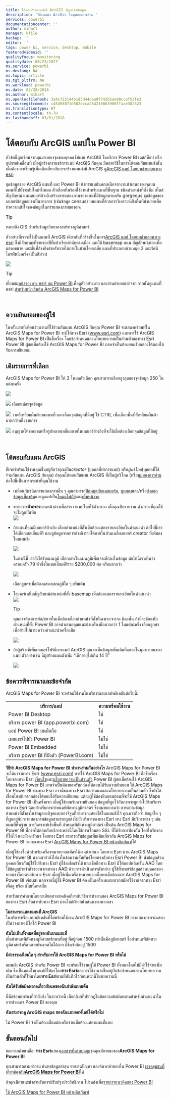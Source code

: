 ```yaml
---
title: โต้ตอบกับแผนผังมี ArcGIS ที่ถูกแชร์กับคุณ
description: 'ใช้แผนผัง ArcGis ในมุมมองการอ่าน '
services: powerbi
documentationcenter: ''
author: mihart
manager: kfile
backup: ''
editor: ''
tags: power bi, service, desktop, mobile
featuredvideoid: ''
qualityfocus: monitoring
qualitydate: 06/23/2017
ms.service: powerbi
ms.devlang: NA
ms.topic: article
ms.tgt_pltfrm: NA
ms.workload: powerbi
ms.date: 02/28/2018
ms.author: mihart
ms.openlocfilehash: 3a4c722144b1d3d44dee0f742b5ae90ccef53fe3
ms.sourcegitcommit: c45498071d582dcca264216863906ffaae382523
ms.translationtype: HT
ms.contentlocale: th-TH
ms.lasthandoff: 03/01/2018
---
```

# <a name="interacting-with-arcgis-maps-in-power-bi"></a>โต้ตอบกับ ArcGIS แมปใน Power BI
หัวข้อนี้ถูกเขียนจากมุมมองของจุดของบุคคล*ใช้*แผน ArcGIS ในบริการ Power BI เดสก์ท็อป หรืออุปกรณ์เคลื่อนที่ เมื่อผู้สร้างการแชร์การแมป ArcGIS กับคุณ มีหลายวิธีในการโต้ตอบกับแผนผังนั้น  เมื่อต้องการเรียนรู้เพิ่มเติมเกี่ยวกับการสร้างแผนผังมี ArcGIS ดู[ArcGIS แมป โดยบทช่วยสอนทาง esri](power-bi-visualization-arcgis.md)

ชุดข้อมูลของ ArcGIS แผนที่ และ Power BI นำการแมปนอกเหนือจากงานนำเสนอของจุดบนแผนที่ไปยังระดับใหม่ทั้งหมด ตัวเลือกที่พร้อมใช้งานสำหรับแผนที่พื้นฐาน ชนิดตำแหน่งที่ตั้ง ธีม สไตล์สัญลักษณ์ และเลเยอร์อ้างอิงสร้างการแสดงภาพของแผนที่มีข้อมูลครบครัน gorgeous ชุดข้อมูลของเลเยอร์ข้อมูลอย่างเป็นทางการ (เช่นข้อมูล census) บนแผนที่ด้วยการวิเคราะห์เชิงพื้นที่บ่งบอกเพิ้อทำความเข้าใจของข้อมูลในการแสดงภาพของคุณ

> [!TIP]
> หมายถึง GIS สำหรับข้อมูลวิทยาศาสตร์ทางภูมิศาสตร์
> 

ตัวอย่างที่เราจะใช้เป็นแผนที่ ArcGIS เดียวกันที่สร้างขึ้นในการ[ArcGIS แมป โดยบทช่วยสอนทาง esri](power-bi-visualization-arcgis.md) ซึ่งมีลักษณะที่ขายของปีที่แล้วเรียงลำดับตามเมือง และใช้ basemap ถนน สัญลักษณ์ฟองเพื่อแสดงขนาด และชั้นที่อ้างอิงสำหรับรายได้ภายในบ้านโดยเฉลี่ย แผนที่ประกอบด้วยหมุด 3 และรัศมีไดรฟ์หนึ่งครั้ง (เป็นสีม่วง)

![](media/power-bi-visualizations-arcgis/power-bi-arcgis-esri-new.png)

> [!TIP]
> เยี่ยมชม[หน้าของทาง esri บน Power BI](https://www.esri.com/powerbi)เพื่อดูตัวอย่างมาก และอ่านคำบอกเล่าจาก จากนั้นดูแผนที่ esri [สำหรับหน้าเริ่มต้น ArcGIS Maps for Power BI](https://doc.arcgis.com/en/maps-for-powerbi/get-started/about-maps-for-power-bi.htm)
> 
> 

<br/>

## <a name="user-consent"></a>ความยินยอมของผู้ใช้
ในครั้งแรกที่เพื่อนร่วมงานที่ใช้ร่วมกันแผน ArcGIS กับคุณ Power BI จะแสดงพร้อมท์ใน ArcGIS Maps for Power BI จะมีให้ทาง Esri (www.esri.com) และการใช้ ArcGIS Maps for Power BI เป็นชื่อเรื่อง โดยข้อกำหนดและนโยบายความเป็นส่วนตัวของทาง Esri Power BI ผู้ขอเมื่อต้องใช้ ArcGIS Maps for Power BI ภาพจำเป็นต้องยอมรับกล่องโต้ตอบได้รับความยินยอม

## <a name="selection-tools"></a>เติมรายการที่เลือก
ArcGIS Maps for Power BI ให้ 3 โหมดตัวเลือก คุณสามารถเลือกสูงสุดของจุดข้อมูล 250 ในแต่ละครั้ง

![](media/power-bi-visualizations-arcgis/power-bi-esri-selection-tools2.png)

![](media/power-bi-visualizations-arcgis/power-bi-esri-selection-single2.png) เลือกแต่ละจุดข้อมูล

![](media/power-bi-visualizations-arcgis/power-bi-esri-selection-marquee2.png) วาดสี่เหลี่ยมผืนผ้าบนแผนที่ และเลือกจุดข้อมูลที่มีอยู่ ใช้ CTRL เพื่อเลือกพื้นที่สี่เหลี่ยมผืนผ้ามากกว่าหนึ่งรายการ

![](media/power-bi-visualizations-arcgis/power-bi-esri-selection-reference-layer2.png) อนุญาตให้ขอบเขตหรือรูปหลายเหลี่ยมภายในเลเยอร์อ้างอิงที่จะใช้เมื่อต้องเลือกจุดข้อมูลที่มีอยู่

<br/>

## <a name="interacting-with-an-arcgis-map"></a>โต้ตอบกับแผน ArcGIS
ฟีเจอร์พร้อมใช้งานคุณขึ้นอยู่กับว่าคุณเป็น*creator* (บุคคลที่ทำการแมป) หรือ*ผู้บริโภค*(บุคคลที่ใช้ร่วมกันแผน ArcGIS กับคุณ) ถ้าคุณโต้ตอบกับแผน ArcGIS ที่เป็นผู้บริโภค (หรือ[มุมมองการอ่าน](service-reading-view-and-editing-view.md)ต่อไปนี้เป็นการกระทำที่คุณใช้งาน

* เหมือนกับชนิดการแสดงภาพอื่น ๆ คุณสามารถ[ปักหมุดกับแดชบอร์ด](service-dashboard-pin-tile-from-report.md), [มุมมอง](service-reports-show-data.md)และ/หรือ[ส่งออกข้อมูลเบื้องต้น](power-bi-visualization-export-data.md)และดูแมปเป็น[โหมดโฟกัส](service-focus-mode.md)และ[เต็มหน้าจอ](service-fullscreen-mode.md)    
* ขยายการ**ตัวกรอง**บานหน้าต่างเพื่อสำรวจแมปโดยใช้ตัวกรอง เมื่อคุณปิดรายงาน ตัวกรองที่คุณใช้จะไม่ถูกบันทึก    
    ![](media/power-bi-visualizations-arcgis/power-bi-filter-newer.png)  
* ถ้าแผนที่คุณมีเลเยอร์อ้างอิง เลือกตำแหน่งที่ตั้งเมื่อต้องแสดงรายละเอียดในคำแนะนำ ต่อไปนี้เราได้เลือกเขตเอี่ยมศิริ และดูข้อมูลจากการอ้างอิงรายได้ภายในบ้านเฉลี่ยเลเยอร์ creator ที่เพิ่มลงในแผนผัง
  
    ![](media/power-bi-visualizations-arcgis/power-bi-reference-layer.png)  
  
    ในกรณีนี้ เรายังได้รับแผนภูมิ เลือกแท่งในแผนภูมิเพื่อเจาะลึกลงในข้อมูล ต่อไปนี้เราเห็นว่า ครอบครัว 79 ตัวซึ่งในเขตเอี่ยมศิริราย $200,000 ต่อ หรือมากกว่า
  
    ![](media/power-bi-visualizations-arcgis/power-bi-tooltip-chart.png)
  
    เลือกลูกศรเมื่อต้องแสดงแผนภูมิใด ๆ เพิ่มเติม
* โฮเวอร์เหนือสัญลักษณ์ตำแหน่งที่ตั้ง basemap เมื่อต้องแสดงรายละเอียดในคำแนะนำ     
  ![](media/power-bi-visualizations-arcgis/power-bi-arcgis-hover.png)
  
  > [!TIP]
  > คุณอาจต้องการย่อ/ขยายในเมื่อต้องเลือกตำแหน่งที่ตั้งที่เฉพาะเจาะจง  มิฉะนั้น ถ้ามีจะซ้อนทับตำแหน่งที่ตั้ง Power BI อาจนำเสนอคุณแนะนำเครื่องมือมากกว่า 1 ในแต่ละครั้ง เลือกลูกศรเพื่อย้ายไปมาระหว่างคำแนะนำเครื่องมือ
  > 
  > ![](media/power-bi-visualizations-arcgis/power-bi-3-screens.png)
  > 
  > 
* ถ้าผู้สร้างมีเพิ่มเลเยอร์โฟร์มีการแมป ArcGIS คุณจะเห็นข้อมูลเพิ่มเติมที่แสดงในมุมขวาบนของแมป  ตัวอย่างเช่น นี่ผู้สร้างแผนผังเพิ่ม “เด็กอายุไม่เกิน 14 ปี”
  
    ![](media/power-bi-visualizations-arcgis/power-bi-demographics.png)

## <a name="considerations-and-limitations"></a>ข้อควรพิจารณาและข้อจำกัด
ArcGIS Maps for Power BI จะพร้อมใช้งานในบริการและแอปพลิเคชันต่อไปนี้:

<table>
<tr><th>บริการ/แอป</th><th>ความพร้อมใช้งาน</th></tr>
<tr>
<td>Power BI Desktop</td>
<td>ใช่</td>
</tr>
<tr>
<td>บริการ power BI (app.powerbi.com)</td>
<td>ใช่</td>
</tr>
<tr>
<td>แอป Power BI บนมือถือ</td>
<td>ใช่</td>
</tr>
<tr>
<td>เผยแพร่ไปยัง Power BI</td>
<td>ไม่ใช่</td>
</tr>
<tr>
<td>Power BI Embedded</td>
<td>ไม่ใช่</td>
</tr>
<tr>
<td>บริการ power BI ที่ฝังตัว (PowerBI.com)</td>
<td>ไม่ใช่</td>
</tr>
</table>

**วิธีทำ ArcGIS Maps for Power BI ทำงานร่วมกันอย่างไร**
ArcGIS Maps for Power BI จะได้มาจากทาง Esri (www.esri.com) การใช้ ArcGIS Maps for Power BI คือชื่อเรื่อง โดยของทาง Esri [เงื่อนไข](https://go.microsoft.com/fwlink/?LinkID=8263222)และ[นโยบายความเป็นส่วนตัว](https://go.microsoft.com/fwlink/?LinkID=826323) Power BI ผู้ขอเมื่อต้องใช้ ArcGIS Maps for Power BI ภาพจำเป็นต้องยอมรับกล่องโต้ตอบได้รับความยินยอม  ใช้ ArcGIS Maps for Power BI ของทาง Esri อาจมีของทาง Esri ข้อกำหนดและนโยบายความเป็นส่วนตัว ซึ่งยังได้เชื่อมโยงกับจากกล่องโต้ตอบได้รับความยินยอม แต่ละผู้ใช้ต้องยินยอมก่อนที่จะใช้ ArcGIS Maps for Power BI เป็นครั้งแรก เมื่อผู้ใช้ยอมรับความยินยอม ข้อมูลที่ผูกไว้กับภาพจะถูกส่งไปยังบริการของทาง Esri น้อยสำหรับการกำหนดพิกัดทางภูมิศาสตร์ ซึ่งหมายความว่า การแปลงข้อมูลตำแหน่งที่ตั้งลงในข้อมูลละติจูดและลองจิจูดที่สามารถแสดงได้ในแผนผังไว้ คุณควรถือว่า ข้อมูลใด ๆ ที่ผูกอยู่กับการแสดงภาพข้อมูลสามารถถูกส่งไปยังบริการของทาง Esri ทาง Esri มีบริการต่าง ๆ เช่นแผนที่พื้นฐาน การวิเคราะห์เชิงพื้นที่ กำหนดพิกัดทางภูมิศาสตร์ เป็นต้น ArcGIS Maps for Power BI ที่ภาพโต้ตอบกับบริการเหล่านี้โดยใช้การเชื่อมต่อ SSL ที่ได้รับการป้องกัน โดยใบรับรองที่ให้ไว้ และยังคงรักษา โดยทาง Esri สามารถรับข้อมูลเพิ่มเติมเกี่ยวกับ ArcGIS Maps for Power BI จากของทาง Esri [ArcGIS Maps for Power BI หน้าผลิตภัณฑ์](https://www.esri.com/powerbi)ได้

เมื่อผู้ใช้ลงชื่อค่าสำหรับเครื่องหมายบวกสมัครใช้งานนำเสนอ โดยทาง Esri ผ่าน ArcGIS Maps for Power BI พวกเขากำลังใส่ลงในข้อความสัมพันธ์โดยตรงกับทาง Esri Power BI ส่งข้อมูลส่วนบุคคลเกี่ยวกับผู้ใช้ไปยังทาง Esri ผู้ใช้ลงชื่อเข้าใช้ และเชื่อถือทาง Esri มีให้แอปพลิเคชัน AAD โดยใช้ข้อมูลประจำตัวของพวกเขาเอง AAD ด้วยการดำเนินการดังกล่าว ผู้ใช้ที่จะแชร์ข้อมูลส่วนบุคคลของพวกเขาโดยตรงกับทาง Esri เมื่อผู้ใช้เพิ่มเครื่องหมายบวกเนื้อหาเมื่อต้องการ ArcGIS Maps for Power BI visual นอกจากนี้ผู้ใช้ Power BI ต้องเป็นเครื่องหมายบวกสมัครใช้งานจากทาง Esri เพื่อดู หรือแก้ไขเนื้อหานั้น 

สำหรับการคำถามโดยละเอียดทางเทคนิคเกี่ยวกับวิธีการทำงานของ ArcGIS Maps for Power BI ของทาง Esri สื่อสารกับทาง Esri ผ่านไซต์ฝ่ายสนับสนุนของพวกเขา

**ไม่สามารถแสดงแผนที่ ArcGIS**    
ในบริการหรือแอปพลิเคชันที่ไม่พร้อมใช้งาน ArcGIS Maps for Power BI การแสดงภาพจะแสดงเป็นว่างภาพ มีโลโก้ Power BI

**ฉันไม่เห็นทั้งหมดที่อยู่ของฉันบนแผนที่**    
เมื่อกำหนดพิกัดทางภูมิศาสตร์ถนนที่อยู่ ที่อยู่ก่อน 1500 เท่านั้นคือภูมิศาสตร์ ชื่อกำหนดพิกัดทางภูมิศาสตร์หรือหลายประเทศไม่ได้อาจ มีขีดจำกัดอยู่ 1500

**มีค่าธรรมเนียมใด ๆ สำหรับการใช้ ArcGIS Maps for Power BI หรือไม่**

แผนผัง ArcGIS สำหรับ Power BI จะพร้อมใช้งานผู้ใช้ Power BI ทั้งหมดโดยไม่มีค่าใช้จ่ายเพิ่มเติม ซึ่งเป็นคอมโพเนนต์ที่ให้มาโดย**ทาง Esri**และการใช้งานจะขึ้นอยู่กับข้อกำหนดและนโยบายความเป็นส่วนตัวที่ให้มาโดย**ทาง Esri**ตามที่บันทึกไว้ก่อนหน้านี้ในบทความนี้

**ฉันได้รับข้อผิดพลาดเกี่ยวกับแคของฉันกำลังแบบเต็ม**

นี่คือข้อบกพร่องที่กำลังส่ง  ในระหว่างนี้ เลือกลิงก์ที่ปรากฏในข้อความข้อผิดพลาดสำหรับคำแนะนำในการล้างแคช Power BI ของคุณ

**ฉันสามารถดู ArcGIS maps ของฉันแบบออฟไลน์ได้หรือไม่**

ไม่ Power BI จำเป็นต้องเชื่อมต่อเครือข่ายเมื่อต้องแสดงแผนที่แบบ

## <a name="next-steps"></a>ขั้นตอนถัดไป
ขอความช่วยเหลือ: **ทาง Esri**แสดง[เอกสารที่ครอบคลุม](https://go.microsoft.com/fwlink/?LinkID=828772)ชุดคุณลักษณะของ**ArcGIS Maps for Power BI**

คุณสามารถถามคำถาม ค้นหาข้อมูลล่าสุด รายงานปัญหา และค้นหาคำตอบใน Power BI [เธรดชุมชนที่เกี่ยวข้องกับ**ArcGIS Maps for Power BI**](https://go.microsoft.com/fwlink/?LinkID=828771)ได้

ถ้าคุณมีคำแนะนำสำหรับการปรับปรุงประสิทธิภาพ โปรดส่งเพื่อ[รายการแนวคิดของ Power BI](https://ideas.powerbi.com)

[ใช้ ArcGIS Maps for Power BI หน้าผลิตภัณฑ์](https://www.esri.com/powerbi)

